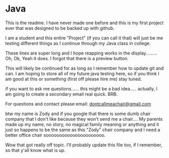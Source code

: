 # Java
This is the readme. I have never made one before and this is my first project ever that was designed to be backed up with github.

I am a student and this entire "Project" (if you can call it that) will just be me testing different things as I continue through my Java class in college.

These lines are super long and I hope reapping works in the display......... Oh, Ok, Yeah it does. I forgot that there is a preview button.

This will likely be continued for as long as I remember how to update git and can. I am hoping to store all of my future java testing here, so if you think I am good at this or something (first off please hire me) stay tuned.

if you want to ask me questions...... this might be a bad idea..... actually, I am going to create a secondary email real quick. BRB.

For questions and contact please email: dontcallmeachair@gmail.com

btw my name is Zody and if you google that there is some dumb chair company that I don't like because they won't send me a chair.... My parents made up my name, no story, no magical family meaning or anything and it just so happens to be the same as this "Zody" chair company and I need a better office chair soooooooooooooooooooooo.

Wow that got really off topic. I'll probably update this file too, if I remember, so that y'all know what is up.
